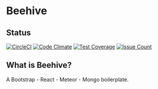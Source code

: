 # Beehive

## Status
[![CircleCI](https://circleci.com/gh/mackbrowne/beehive/tree/master.svg?style=shield&circle-token=30f0ed1a6045574cfcdbb88412a32d12efa7be06)](https://circleci.com/gh/mackbrowne/beehive/tree/master) [![Code Climate](https://codeclimate.com/repos/59c5f369326e3f029f0003ca/badges/2f9d7230de8d90692ee9/gpa.svg)](https://codeclimate.com/repos/59c5f369326e3f029f0003ca/feed) [![Test Coverage](https://codeclimate.com/repos/59c5f369326e3f029f0003ca/badges/2f9d7230de8d90692ee9/coverage.svg)](https://codeclimate.com/repos/59c5f369326e3f029f0003ca/coverage) [![Issue Count](https://codeclimate.com/repos/59c5f369326e3f029f0003ca/badges/2f9d7230de8d90692ee9/issue_count.svg)](https://codeclimate.com/repos/59c5f369326e3f029f0003ca/feed)

## What is Beehive?
A Bootstrap - React - Meteor - Mongo boilerplate.
